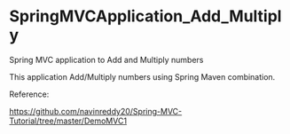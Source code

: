 # SpringMVCApplication_Add_Multiply
Spring MVC application to Add and Multiply numbers

This application Add/Multiply numbers using Spring Maven combination.

Reference:

https://github.com/navinreddy20/Spring-MVC-Tutorial/tree/master/DemoMVC1
